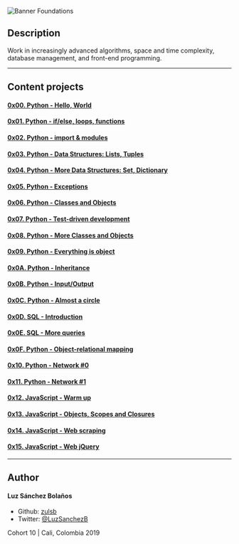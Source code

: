 ![Banner Foundations](https://user-images.githubusercontent.com/7723544/119243915-cd2c7800-bb30-11eb-84e1-b777f322958d.png)

## Description
Work in increasingly advanced algorithms, space and time complexity, database management, and front-end programming.

---

## Content projects
#### [0x00. Python - Hello, World](./0x00-python-hello_world)
#### [0x01. Python - if/else, loops, functions](./0x01-python-if_else_loops_functions)
#### [0x02. Python - import & modules](./0x02-python-import_modules)
#### [0x03. Python - Data Structures: Lists, Tuples](./0x03-python-data_structures)
#### [0x04. Python - More Data Structures: Set, Dictionary ](./0x04-python-more_data_structures)
#### [0x05. Python - Exceptions](./0x05-python-exceptions)
#### [0x06. Python - Classes and Objects](./0x06-python-classes)
#### [0x07. Python - Test-driven development](./0x07-python-test_driven_development)
#### [0x08. Python - More Classes and Objects](.0x08-python-more_classes)
#### [0x09. Python - Everything is object](./0x09-python-everything_is_object)
#### [0x0A. Python - Inheritance](./0x0A-python-inheritance)
#### [0x0B. Python - Input/Output](./0x0B-python-input_output)
#### [0x0C. Python - Almost a circle](./0x0C-python-almost_a_circle)
#### [0x0D. SQL - Introduction](./0x0D-SQL_introduction)
#### [0x0E. SQL - More queries ](./0x0E-SQL_more_queries)
#### [0x0F. Python - Object-relational mapping ](./0x0F-python-object_relational_mapping)
#### [0x10. Python - Network #0](./0x10-python-network_0)
#### [0x11. Python - Network #1](./0x11-python-network_1)
#### [0x12. JavaScript - Warm up](./0x12-javascript-warm_up)
#### [0x13. JavaScript - Objects, Scopes and Closures](./0x13-javascript_objects_scopes_closures)
#### [0x14. JavaScript - Web scraping](./0x14-javascript-web_scraping)
#### [0x15. JavaScript - Web jQuery](./0x15-javascript-web_jquery)

---

## Author
#### Luz Sánchez Bolaños
- Github: [zulsb](https://github.com/zulsb)
- Twitter: [@LuzSanchezB](https://twitter.com/LuzSanchezB)

Cohort 10 | Cali, Colombia 2019